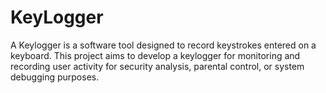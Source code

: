 # KeyLogger
A Keylogger is a software tool designed to record keystrokes entered on a keyboard. This project aims to develop a keylogger for monitoring and recording user activity for security analysis, parental control, or system debugging purposes.
